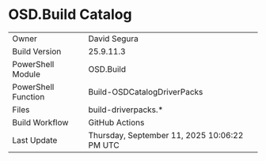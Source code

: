 ﻿# OSD.Build Catalog

| | |
|-|-|
| Owner | David Segura |
| Build Version | 25.9.11.3 |
| PowerShell Module | OSD.Build |
| PowerShell Function | Build-OSDCatalogDriverPacks |
| Files | build-driverpacks.* |
| Build Workflow | GitHub Actions |
| Last Update | Thursday, September 11, 2025 10:06:22 PM UTC |
